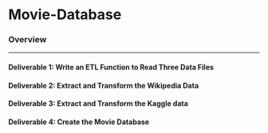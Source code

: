 # Movie-Database

### Overview
---
#### Deliverable 1: Write an ETL Function to Read Three Data Files
#### Deliverable 2: Extract and Transform the Wikipedia Data
#### Deliverable 3: Extract and Transform the Kaggle data
####  Deliverable 4: Create the Movie Database
